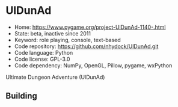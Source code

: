 # UlDunAd

- Home: https://www.pygame.org/project-UlDunAd-1140-.html
- State: beta, inactive since 2011
- Keyword: role playing, console, text-based
- Code repository: https://github.com/nhydock/UlDunAd.git
- Code language: Python
- Code license: GPL-3.0
- Code dependency: NumPy, OpenGL, Pillow, pygame, wxPython

Ultimate Dungeon Adventure (UlDunAd)

## Building
